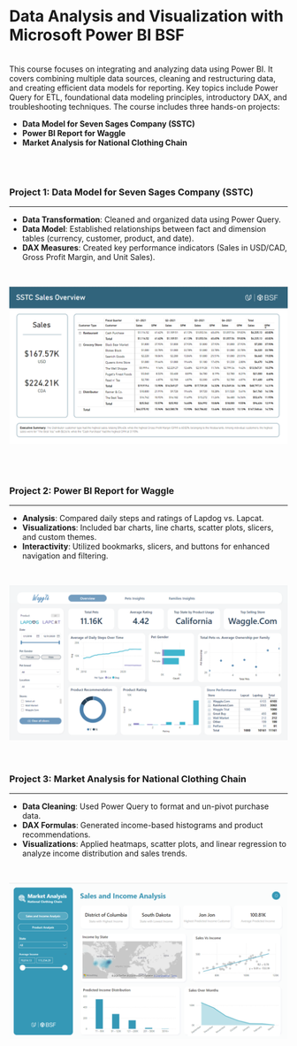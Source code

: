 # Data Analysis and Visualization with Microsoft Power BI BSF  

<br>
This course focuses on integrating and analyzing data using Power BI. It covers combining multiple data sources, cleaning and restructuring data, and creating efficient data models for reporting. Key topics include Power Query for ETL, foundational data modeling principles, introductory DAX, and troubleshooting techniques. The course includes three hands-on projects:
<br>

- **Data Model for Seven Sages Company (SSTC)**
- **Power BI Report for Waggle**
- **Market Analysis for National Clothing Chain**

<br>
<br>

### Project 1: Data Model for Seven Sages Company (SSTC)  
____
- **Data Transformation**: Cleaned and organized data using Power Query.  
- **Data Model**: Established relationships between fact and dimension tables (currency, customer, product, and date).  
- **DAX Measures**: Created key performance indicators (Sales in USD/CAD, Gross Profit Margin, and Unit Sales). <br>
<br>

![Project 1 - Monthly Sales Logs](https://raw.githubusercontent.com/Mariyyahes/Data-Analysis-and-Visualization-with-Microsoft-Power-Bi/main/Project%201%20-%20Create%20a%20Data%20Model%20for%20SSTC/Monthly%20Sales%20Logs/project1.png)

<br>
<br>

### Project 2: Power BI Report for Waggle  
____
- **Analysis**: Compared daily steps and ratings of Lapdog vs. Lapcat.  
- **Visualizations**: Included bar charts, line charts, scatter plots, slicers, and custom themes.  
- **Interactivity**: Utilized bookmarks, slicers, and buttons for enhanced navigation and filtering.
<br>

  ![Project 2](https://github.com/Mariyyahes/Data-Analysis-and-Visualization-with-Microsoft-Power-Bi/blob/main/Project%202%20-%20Building%20a%20PowerBI%20Report%20for%20Waggle/Project2_Dashboard1.png)
<br>
<br>
<br>
### Project 3: Market Analysis for National Clothing Chain 
____
- **Data Cleaning**: Used Power Query to format and un-pivot purchase data.  
- **DAX Formulas**: Generated income-based histograms and product recommendations.  
- **Visualizations**: Applied heatmaps, scatter plots, and linear regression to analyze income distribution and sales trends.
<br>

![Project 3](https://github.com/Mariyyahes/Data-Analysis-and-Visualization-with-Microsoft-Power-Bi/blob/main/Project%203%20-%20Market%20Analysis%20Report%20for%20National%20Clothing%20Chain/Project3_Dashboard1.png)


